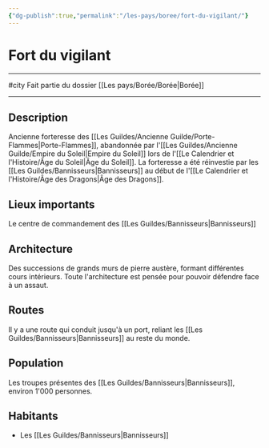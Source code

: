 ```yaml
---
{"dg-publish":true,"permalink":"/les-pays/boree/fort-du-vigilant/"}
---
```


# Fort du vigilant
---
#city 
Fait partie du dossier [[Les pays/Borée/Borée\|Borée]]

-------
## Description
Ancienne forteresse des [[Les Guildes/Ancienne Guilde/Porte-Flammes\|Porte-Flammes]], abandonnée par l'[[Les Guildes/Ancienne Guilde/Empire du Soleil\|Empire du Soleil]] lors de l'[[Le Calendrier et l'Histoire/Âge du Soleil\|Âge du Soleil]]. La forteresse a été réinvestie par les [[Les Guildes/Bannisseurs\|Bannisseurs]] au début de l'[[Le Calendrier et l'Histoire/Âge des Dragons\|Âge des Dragons]].
## Lieux importants
Le centre de commandement des [[Les Guildes/Bannisseurs\|Bannisseurs]]
## Architecture
Des successions de grands murs de pierre austère, formant différentes cours intérieurs. Toute l'architecture est pensée pour pouvoir défendre face à un assaut.
## Routes
Il y a une route qui conduit jusqu'à un port, reliant les [[Les Guildes/Bannisseurs\|Bannisseurs]] au reste du monde.
## Population
Les troupes présentes des [[Les Guildes/Bannisseurs\|Bannisseurs]], environ 1'000 personnes.
## Habitants
- Les [[Les Guildes/Bannisseurs\|Bannisseurs]]